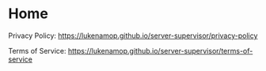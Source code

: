 # Home

Privacy Policy: <a href="https://lukenamop.github.io/server-supervisor/privacy-policy">https://lukenamop.github.io/server-supervisor/privacy-policy</a>

Terms of Service: <a href="https://lukenamop.github.io/server-supervisor/terms-of-service">https://lukenamop.github.io/server-supervisor/terms-of-service</a>
